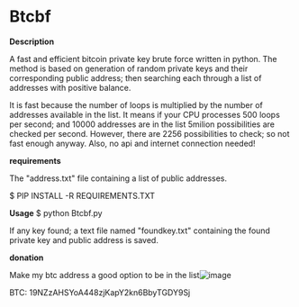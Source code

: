 # Btcbf
**Description**

A fast and efficient bitcoin private key brute force written in python. The method is based on generation of random private keys and their corresponding public address; then searching each through a list of addresses with positive balance.

It is fast because the number of loops is multiplied by the number of addresses available in the list. It means if your CPU processes 500 loops per second; and 10000 addresses are in the list 5milion possibilities are checked per second. However, there are 2256 possibilities to check; so not fast enough anyway. Also, no api and internet connection needed!



**requirements**

  The "address.txt" file containing a list of public addresses.
  
  $ PIP INSTALL -R REQUIREMENTS.TXT


**Usage**
  $ python Btcbf.py
  
If any key found; a text file named "foundkey.txt" containing the found private key and public address is saved.


**donation**

Make my btc address a good option to be in the list![image](https://user-images.githubusercontent.com/87664667/126873155-0f4255de-d2cd-47a5-9449-2554167e5a05.png)


BTC: 19NZzAHSYoA448zjKapY2kn6BbyTGDY9Sj
